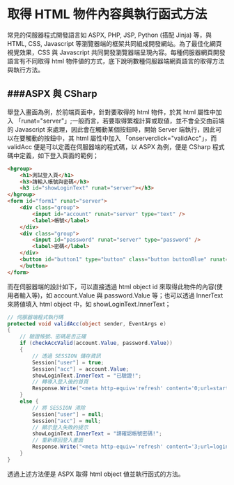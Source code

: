 # 取得 HTML 物件內容與執行函式方法

<script type="text/javascript" src="../gitbook/app.js"></script>
<script type="text/javascript" src="../js/general.js"></script>

常見的伺服器程式開發語言如 ASPX, PHP, JSP, Python (搭配 Jinja) 等，與 HTML, CSS, Javascript 等瀏覽器端的框架共同組成開發網站。為了最佳化網頁視覺效果，CSS 與 Javascript 共同開發瀏覽器端呈現內容。每種伺服器網頁開發語言有不同取得 html 物件値的方式，底下說明數種伺服器端網頁語言的取得方法與執行方法。

###ASPX 與 CSharp
---

舉登入畫面為例，於前端頁面中，針對要取得的 html 物件，於其 html 屬性中加入 「runat="server"」;一般而言，若要取得繁複計算或取値，並不會全交由前端的 Javascript 來處理，因此會在觸動某個按鈕時，開始 Server 端執行，因此可以在要觸動的按鈕中，其 html 屬性中加入 「onserverclick="validAcc"」，而 validAcc 便是可以定義在伺服器端的程式碼，以 ASPX 為例，便是 CSharp 程式碼中定義，如下登入頁面的範例；

```html
<hgroup>
    <h1>測試登入頁</h1>
    <h3>請輸入帳號與密碼</h3>
    <h3 id="showLoginText" runat="server"></h3>
</hgroup>
<form id="form1" runat="server">
    <div class="group">
        <input id="account" runat="server" type="text" />
        <label>帳號</label>
    </div>
    <div class="group">
        <input id="password" runat="server" type="password" />
        <label>密碼</label>
    </div>
    <button id="button1" type="button" class="button buttonBlue" runat="server" onserverclick="validAcc">登入
    </button>
</form>
```

而在伺服器端的設計如下，可以直接透過 html object id 來取得此物件的內容(使用者輸入等)，如 account.Value 與 password.Value 等；也可以透過 InnerText 來將値填入 html object 中，如 showLoginText.InnerText；

```C#
// 伺服器端程式執行碼
protected void validAcc(object sender, EventArgs e)
{
    // 驗證帳號、密碼是否正確
    if (checkAccValid(account.Value, password.Value))
    {
        // 透過 SESSION 儲存資訊
        Session["user"] = true;
        Session["acc"] = account.Value;
        showLoginText.InnerText = "已驗證!";
        // 轉導入登入後的首頁
        Response.Write("<meta http-equiv='refresh' content='0;url=start.aspx' />");
    }
    else {
        // 將 SESSION 清除
        Session["user"] = null;
        Session["acc"] = null;
        // 顯示登入失敗的提示
        showLoginText.InnerText = "請確認帳號密碼!";
        // 重新導回登入畫面
        Response.Write("<meta http-equiv='refresh' content='3;url=login.aspx' />");
    }
}
```

透過上述方法便是 ASPX 取得 html object 値並執行函式的方法。





